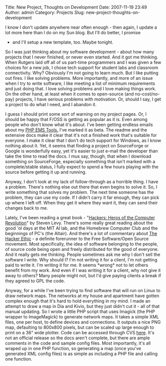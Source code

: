 Title: New Project, Thoughts on Development
Date: 2007-11-19 23:49
Author: admin
Category: Projects
Slug: new-project-thoughts-on-development

I know I don't update anywhere near often enough - then again, I update
a lot more here than I do on my Sun blog. But I'll do better, I promise
- and I'll setup a new template, too. Maybe tonight.

So I was just thinking about my software development - about how many
projects that I never finished, or never even started. And it got me
thinking. When Rutgers laid off all of us part-time programmers and I
was given a few choices for a new job, I chose tech support for student
labs and classroom connectivity. Why? Obviously I'm not going to learn
much. But I like putting out fires. I like solving problems. More
importantly, and more of an issue when I try to write software, I like
meeting a list of minimum requirements and just doing that. I love
solving problems and I love making things work. On the other hand, at
least when it comes to open-source (and no-cost/no-pay) projects, I have
serious problems with motivation. Or, should I say, I get a project to
do what I need, and I abandon it.

I guess I should print some sort of warning on my project pages. Or, I
should be happy that F/OSS is getting as popular as it is. Even among
people who don't know what it's about. I've been getting endless emails
about my [PHP EMS Tools.][] I've marked it as beta. The readme and the
extensive docs make it clear that it's not a finished work that's
suitable for everyone. I make it clear that I don't do tech support for
Windows, as I know nothing about it. Yet, it seems that finding a
project on SourceForge or Google is wonderfully easy, yet it's easier to
just e-mail the developer than take the time to read the docs. I mus
say, though, that when I download something on SourceForge, especially
something that isn't marked with a complete/stable status, I fully
expect to spend a few hours playing with the source before getting it up
and running.

Anyway, I don't look at my lack of follow-through as a horrible thing. I
have a problem. There's nothing else out there that even begins to solve
it. So, I write something that solves my problem. The next time someone
has the problem, they can use my code. If I didn't carry it far enough,
they can pick up where I left off. When they get it where they want it,
they can send their changes back to me.

Lately, I've been reading a great book - "[Hackers: Heros of the
Computer Revolution][]" by Steven Levy. There's some really great
reading about the good 'ol days at the MIT AI lab, and the Homebrew
Computer Club and the beginnings of PC's (the Altair). And there's a lot
of commentary about [The Hacker Ethic][] - a definite forerunner to the
Free Software/Open Source movement. Most specifically, the idea of
software belonging to the people, of source code being open and freely
distributed for the good of everyone. And it really gets me thinking.
People sometimes ask me why I don't sell the software I write. Why
should I? I'm not writing it for a client, I'm not getting paid to write
it. I'm writing it for me. It seems \*wrong\* not to let others benefit
from my work. And even if I was writing it for a client, why not give it
away to others? Many people might not, but I'd give paying clients a
break if they agreed to GPL the code.

Anyway, for a while I've been trying to find software that will run on
Linux to draw network maps. The networks at my house and apartment have
gotten complex enough that it's hard to hold everything in my mind. I
made an attempt to draw a map in Dia and Kivio, but they just didn't cut
it - all of that manual updating. So I wrote a little PHP script that
uses Imagick (the PHP wrapper to ImageMagick) to generate network maps.
It takes a simple XML files, one per host, to define devices and
connections. It outputs a nice PNG map, defaulting to 800x800 pixels,
but can be scaled up large enough to print on a 36" wide plotter. Code
can be accessed through CVS [here][]. It's not an official release so
the docs aren't complete, but there are ample comments in the code and
sample config files. Most importantly, it's all wraped up in one PHP
function, so generating a map (once you've generated XML config files)
is as simple as including a PHP file and calling one
function.<span style="display: block;" id="formatbar_Buttons"><span class="down" style="display: block;" id="formatbar_CreateLink" title="Link" onmouseover="ButtonHoverOn(this);" onmouseout="ButtonHoverOff(this);" onmouseup onmousedown="CheckFormatting(event);FormatbarButton('richeditorframe', this, 8);ButtonMouseDown(this);"></span></span>

  [PHP EMS Tools.]: http://www.php-ems-tools.com
  [Hackers: Heros of the Computer Revolution]: http://search.barnesandnoble.com/booksearch/isbnInquiry.asp?z=y&EAN=9780141000510&itm=1
  [The Hacker Ethic]: http://en.wikipedia.org/wiki/Hacker_ethic
  [here]: http://cvs.jasonantman.com/cgi-bin/viewvc.cgi/cvs/misc-scripts/networkMap/
